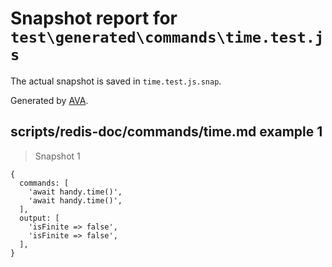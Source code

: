 # Snapshot report for `test\generated\commands\time.test.js`

The actual snapshot is saved in `time.test.js.snap`.

Generated by [AVA](https://ava.li).

## scripts/redis-doc/commands/time.md example 1

> Snapshot 1

    {
      commands: [
        'await handy.time()',
        'await handy.time()',
      ],
      output: [
        'isFinite => false',
        'isFinite => false',
      ],
    }
